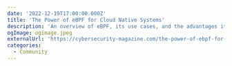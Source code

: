 ```yaml
---
date: '2022-12-19T17:00:00.000Z'
title: 'The Power of eBPF for Cloud Native Systems'
description: 'An overview of eBPF, its use cases, and the advantages it brings to cloud native systems'
ogImage: ogimage.jpeg
externalUrl: 'https://cybersecurity-magazine.com/the-power-of-ebpf-for-cloud-native-systems/'
categories:
  - Community
---
```

